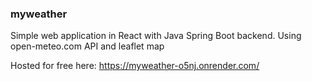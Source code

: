 ### myweather

Simple web application in React with Java Spring Boot backend.
Using open-meteo.com API and leaflet map

Hosted for free here:
https://myweather-o5nj.onrender.com/
